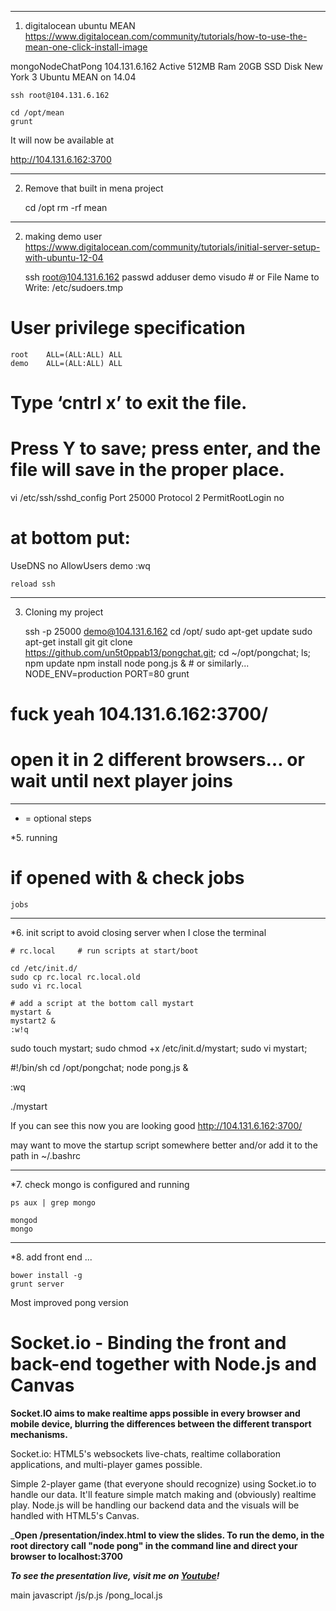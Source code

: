 ----------------------------------------------------------------------------------------
1. digitalocean ubuntu MEAN
https://www.digitalocean.com/community/tutorials/how-to-use-the-mean-one-click-install-image

mongoNodeChatPong 104.131.6.162 Active 512MB Ram 20GB SSD Disk New York 3 Ubuntu MEAN on 14.04

    ssh root@104.131.6.162

    cd /opt/mean
    grunt

It will now be available at

http://104.131.6.162:3700

----------------------------------------------------------------------------------------
2. Remove that built in mena project

    cd /opt
    rm -rf mean

----------------------------------------------------------------------------------------
2. making demo user
  https://www.digitalocean.com/community/tutorials/initial-server-setup-with-ubuntu-12-04

    ssh root@104.131.6.162
    passwd
    adduser demo
    visudo             # or     File Name to Write: /etc/sudoers.tmp


# User privilege specification

    root    ALL=(ALL:ALL) ALL
    demo    ALL=(ALL:ALL) ALL

# Type ‘cntrl x’ to exit the file.
# Press Y to save; press enter, and the file will save in the proper place.

vi /etc/ssh/sshd_config
  Port 25000
  Protocol 2
  PermitRootLogin no
# at bottom put:
  UseDNS no
  AllowUsers demo
:wq

    reload ssh

----------------------------------------------------------------------------------------
3. Cloning my project

    ssh -p 25000 demo@104.131.6.162
    cd /opt/
    sudo apt-get update
    sudo apt-get install git
    git clone https://github.com/un5t0ppab13/pongchat.git;
    cd ~/opt/pongchat; ls;
    npm update
    npm install
    node pong.js &        # or similarly...    NODE_ENV=production PORT=80 grunt
  # fuck yeah 104.131.6.162:3700/
  # open it in 2 different browsers… or wait until next player joins

----------------------------------------------------------------------------------------
* = optional steps

*5. running

# if opened with & check jobs

    jobs

----------------------------------------------------------------------------------------
*6. init script to avoid closing server when I close the terminal

    # rc.local     # run scripts at start/boot

    cd /etc/init.d/
    sudo cp rc.local rc.local.old
    sudo vi rc.local

    # add a script at the bottom call mystart
    mystart &
    mystart2 &
    :w!q

  sudo touch mystart; sudo chmod +x /etc/init.d/mystart; sudo vi mystart;


  #!/bin/sh
  cd /opt/pongchat;
  node pong.js &

  :wq

  ./mystart

  If you can see this now you are looking good
  http://104.131.6.162:3700/

  may want to move the startup script somewhere better and/or add it to the path in ~/.bashrc

----------------------------------------------------------------------------------------
*7. check mongo is configured and running

    ps aux | grep mongo

    mongod
    mongo

----------------------------------------------------------------------------------------
*8. add front end ...

    bower install -g
    grunt server








Most improved pong version

Socket.io - Binding the front and back-end together with Node.js and Canvas
==========================================================================================

**Socket.IO aims to make realtime apps possible in every browser and mobile device, blurring the differences between the different transport mechanisms.**

Socket.io: HTML5's websockets live-chats, realtime collaboration applications, and multi-player games possible.

Simple 2-player game (that everyone should recognize) using Socket.io to handle our data.  It'll feature simple match making and (obviously) realtime play. Node.js will be handling our backend data and the visuals will be handled with HTML5's Canvas.

_**Open /presentation/index.html to view the slides. To run the demo, in the root directory call "node pong" in the command line and direct your browser to localhost:3700**

_**To see the presentation live, visit me on [Youtube](http://www.youtube.com/watch?v=qmvxytWVBJ4)!**_



main javascript
  /js/p.js
  /pong_local.js